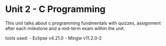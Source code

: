 # Unit 2 - C Programming

This unit talks about c programming fundmentals with quizzes, assignment after each milestone and a mid-term exam within the unit.

tools used:
	- Eclipse v4.21.0
	- Mingw v11.2.0-2
